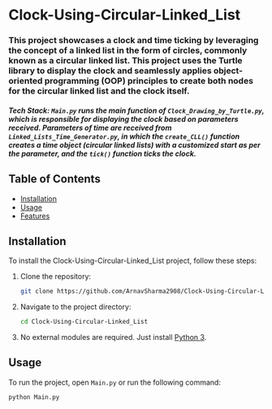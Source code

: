 # Clock-Using-Circular-Linked_List
### This project showcases a clock and time ticking by leveraging the concept of a linked list in the form of circles, commonly known as a circular linked list. This project uses the Turtle library to display the clock and seamlessly applies object-oriented programming (OOP) principles to create both nodes for the circular linked list and the clock itself.

##### Tech Stack: `Main.py` runs the main function of `Clock_Drawing_by_Turtle.py`, which is responsible for displaying the clock based on parameters received. Parameters of time are received from `Linked_Lists_Time_Generator.py`, in which the `create_CLL()` function creates a time object (circular linked lists) with a customized start as per the parameter, and the `tick()` function ticks the clock.

## Table of Contents

- [Installation](#installation)
- [Usage](#usage)
- [Features](#features)

## Installation

To install the Clock-Using-Circular-Linked_List project, follow these steps:

1. Clone the repository:

    ```bash
    git clone https://github.com/ArnavSharma2908/Clock-Using-Circular-Linked_List
    ```

2. Navigate to the project directory:

    ```bash
    cd Clock-Using-Circular-Linked_List
    ```

3. No external modules are required. Just install [Python 3](https://www.python.org/downloads/).

## Usage

To run the project, open `Main.py` or run the following command:

```bash
python Main.py
